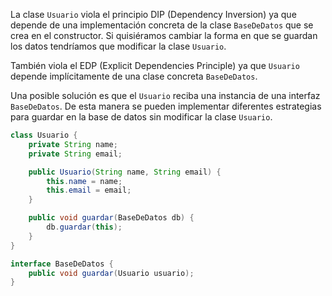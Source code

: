 La clase `Usuario` viola el principio DIP (Dependency Inversion) ya que depende
de una implementación concreta de la clase `BaseDeDatos` que se crea en el
constructor. Si quisiéramos cambiar la forma en que se guardan los datos
tendríamos que modificar la clase `Usuario`.

También viola el EDP (Explicit Dependencies Principle) ya que `Usuario` depende
implícitamente de una clase concreta `BaseDeDatos`.

Una posible solución es que el `Usuario` reciba una instancia de una
interfaz `BaseDeDatos`. De esta manera se pueden implementar diferentes
estrategias para guardar en la base de datos sin modificar la clase `Usuario`.

```java
class Usuario {
    private String name;
    private String email;

    public Usuario(String name, String email) {
        this.name = name;
        this.email = email;
    }

    public void guardar(BaseDeDatos db) {
        db.guardar(this);
    }
}

interface BaseDeDatos {
    public void guardar(Usuario usuario);
}
```
